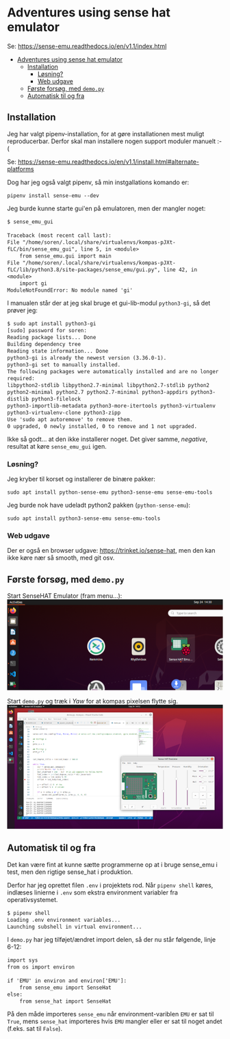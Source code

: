 # Adventures using sense hat emulator

Se: <https://sense-emu.readthedocs.io/en/v1.1/index.html>

- [Adventures using sense hat emulator](#adventures-using-sense-hat-emulator)
  - [Installation](#installation)
    - [Løsning?](#løsning)
    - [Web udgave](#web-udgave)
  - [Første forsøg, med `demo.py`](#første-forsøg-med-demopy)
  - [Automatisk til og fra](#automatisk-til-og-fra)

## Installation

Jeg har valgt pipenv-installation, for at gøre installationen mest muligt reproducerbar. Derfor skal man installere nogen support moduler manuelt :-(

Se: <https://sense-emu.readthedocs.io/en/v1.1/install.html#alternate-platforms>

Dog har jeg også valgt pipenv, så min instgallations komando er:

    pipenv install sense-emu --dev

Jeg burde kunne starte gui'en på emulatoren, men der mangler noget:

    $ sense_emu_gui
    
    Traceback (most recent call last):
    File "/home/soren/.local/share/virtualenvs/kompas-pJXt-fLC/bin/sense_emu_gui", line 5, in <module>
        from sense_emu.gui import main
    File "/home/soren/.local/share/virtualenvs/kompas-pJXt-fLC/lib/python3.8/site-packages/sense_emu/gui.py", line 42, in <module>
        import gi
    ModuleNotFoundError: No module named 'gi'

I manualen står der at jeg skal bruge et gui-lib-modul `python3-gi`, så det prøver jeg:

    $ sudo apt install python3-gi
    [sudo] password for soren: 
    Reading package lists... Done
    Building dependency tree       
    Reading state information... Done
    python3-gi is already the newest version (3.36.0-1).
    python3-gi set to manually installed.
    The following packages were automatically installed and are no longer required:
    libpython2-stdlib libpython2.7-minimal libpython2.7-stdlib python2 python2-minimal python2.7 python2.7-minimal python3-appdirs python3-distlib python3-filelock
    python3-importlib-metadata python3-more-itertools python3-virtualenv python3-virtualenv-clone python3-zipp
    Use 'sudo apt autoremove' to remove them.
    0 upgraded, 0 newly installed, 0 to remove and 1 not upgraded.

Ikke så godt... at den ikke installerer noget. Det giver samme, _negative_, resultat at køre `sense_emu_gui` igen.


### Løsning?

Jeg kryber til korset og installerer de binære pakker:

    sudo apt install python-sense-emu python3-sense-emu sense-emu-tools


Jeg burde nok have udeladt python2 pakken (`python-sense-emu`):

    sudo apt install python3-sense-emu sense-emu-tools

### Web udgave

Der er også en browser udgave: <https://trinket.io/sense-hat>, men den kan ikke køre nær så smooth, med git osv.

## Første forsøg, med `demo.py`
Start SenseHAT Emulator (fram menu...):  
![](assets/SenseEmuStart.png)

Start `demo.py` og træk i _Yaw_ for at kompas pixelsen flytte sig.  
![](assets/kompasDemo.png)

## Automatisk til og fra

Det kan være fint at kunne sætte programmerne op at i bruge sense_emu i test, men den rigtige sense_hat i produktion.

Derfor har jeg oprettet filen `.env` i projektets rod. Når `pipenv shell` køres, indlæses linierne i `.env` som ekstra environment variabler fra operativsystemet. 

    $ pipenv shell
    Loading .env environment variables...
    Launching subshell in virtual environment...

I `demo.py` har jeg tilføjet/ændret import delen, så der nu står følgende, linje 6-12:

    import sys
    from os import environ

    if 'EMU' in environ and environ['EMU']:
        from sense_emu import SenseHat
    else:
        from sense_hat import SenseHat

På den måde importeres `sense_emu` når environment-variblen `EMU` er sat til `True`, mens `sense_hat` importeres hvis `EMU` mangler eller er sat til noget andet (f.eks. sat til `False`).

